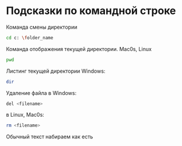 # Подсказки по командной строке

Команда смены директории 
```sh
cd c: \folder_name
```

Команда отображения текущей директории. Mac0s, Linux
```sh
pwd
```

Листинг текущей директории
Windows:
```sh
dir
```
Удаление файла в Windows:
```sh
del <filename>
```
в Linux, Mac0s: 
```sh
rm <filename>
```
Обычный текст набираем как есть